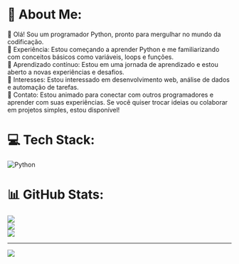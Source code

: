 # 💫 About Me:
👋 Olá! Sou um programador Python, pronto para mergulhar no mundo da codificação.<br>💼 Experiência: Estou começando a aprender Python e me familiarizando com conceitos básicos como variáveis, loops e funções.<br>🌱 Aprendizado contínuo: Estou em uma jornada de aprendizado e estou aberto a novas experiências e desafios.<br>🔭 Interesses: Estou interessado em desenvolvimento web, análise de dados e automação de tarefas.<br>💬 Contato: Estou animado para conectar com outros programadores e aprender com suas experiências. Se você quiser trocar ideias ou colaborar em projetos simples, estou disponível!


# 💻 Tech Stack:
![Python](https://img.shields.io/badge/python-3670A0?style=plastic&logo=python&logoColor=ffdd54)
# 📊 GitHub Stats:
![](https://github-readme-stats.vercel.app/api?username=NicolasRodrigues1&theme=radical&hide_border=false&include_all_commits=false&count_private=false)<br/>
![](https://github-readme-streak-stats.herokuapp.com/?user=NicolasRodrigues1&theme=radical&hide_border=false)<br/>
![](https://github-readme-stats.vercel.app/api/top-langs/?username=NicolasRodrigues1&theme=radical&hide_border=false&include_all_commits=false&count_private=false&layout=compact)

---
[![](https://visitcount.itsvg.in/api?id=NicolasRodrigues1&icon=9&color=6)](https://visitcount.itsvg.in)

<!-- Proudly created with GPRM ( https://gprm.itsvg.in ) -->